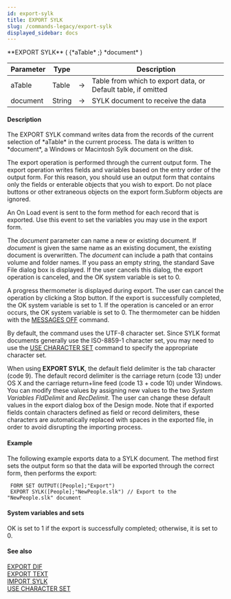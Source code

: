```yaml
---
id: export-sylk
title: EXPORT SYLK
slug: /commands-legacy/export-sylk
displayed_sidebar: docs
---
```


<!--REF #_command_.EXPORT SYLK.Syntax-->**EXPORT SYLK** ( {*aTable* ;} *document* )<!-- END REF-->
<!--REF #_command_.EXPORT SYLK.Params-->
| Parameter | Type |  | Description |
| --- | --- | --- | --- |
| aTable | Table | &rarr; | Table from which to export data, or Default table, if omitted |
| document | String | &rarr; | SYLK document to receive the data |

<!-- END REF-->

#### Description 

<!--REF #_command_.EXPORT SYLK.Summary-->The EXPORT SYLK command writes data from the records of the current selection of *aTable* in the current process.<!-- END REF--> The data is written to *document*, a Windows or Macintosh Sylk document on the disk.

The export operation is performed through the current output form. The export operation writes fields and variables based on the entry order of the output form. For this reason, you should use an output form that contains only the fields or enterable objects that you wish to export. Do not place buttons or other extraneous objects on the export form.Subform objects are ignored.

An On Load event is sent to the form method for each record that is exported. Use this event to set the variables you may use in the export form.

The *document* parameter can name a new or existing document. If *document* is given the same name as an existing document, the existing document is overwritten. The *document* can include a path that contains volume and folder names. If you pass an empty string, the standard Save File dialog box is displayed. If the user cancels this dialog, the export operation is canceled, and the OK system variable is set to 0.

A progress thermometer is displayed during export. The user can cancel the operation by clicking a Stop button. If the export is successfully completed, the OK system variable is set to 1\. If the operation is canceled or an error occurs, the OK system variable is set to 0\. The thermometer can be hidden with the [MESSAGES OFF](messages-off.md "MESSAGES OFF") command.

By default, the command uses the UTF-8 character set. Since SYLK format documents generally use the ISO-8859-1 character set, you may need to use the [USE CHARACTER SET](use-character-set.md "USE CHARACTER SET") command to specify the appropriate character set. 

When using **EXPORT SYLK**, the default field delimiter is the tab character (code 9). The default record delimiter is the carriage return (code 13) under OS X and the carriage return+line feed (code 13 + code 10) under Windows. You can modify these values by assigning new values to the two *System Variables* *FldDelimit* and *RecDelimit*. The user can change these default values in the export dialog box of the Design mode. Note that if exported fields contain characters defined as field or record delimiters, these characters are automatically replaced with spaces in the exported file, in order to avoid disrupting the importing process.

#### Example 

The following example exports data to a SYLK document. The method first sets the output form so that the data will be exported through the correct form, then performs the export:

```4d
 FORM SET OUTPUT([People];"Export")
 EXPORT SYLK([People];"NewPeople.slk") // Export to the "NewPeople.slk" document
```

#### System variables and sets 

OK is set to 1 if the export is successfully completed; otherwise, it is set to 0.

#### See also 

[EXPORT DIF](export-dif.md)  
[EXPORT TEXT](export-text.md)  
[IMPORT SYLK](import-sylk.md)  
[USE CHARACTER SET](use-character-set.md)  
